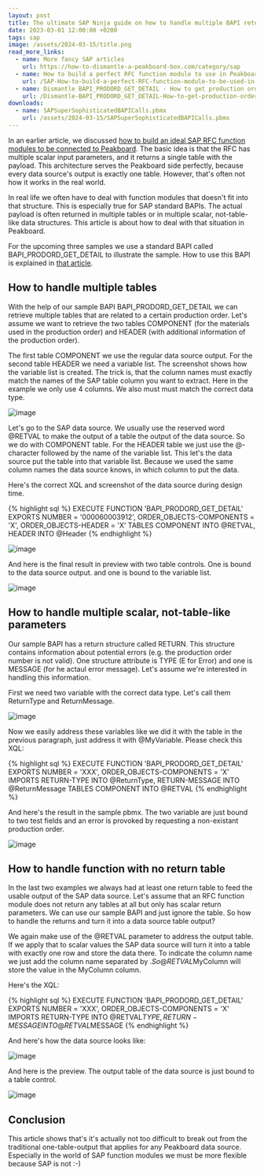```yaml
---
layout: post
title: The ultimate SAP Ninja guide on how to handle multiple BAPI returns 
date: 2023-03-01 12:00:00 +0200
tags: sap
image: /assets/2024-03-15/title.png
read_more_links:
  - name: More fancy SAP articles
    url: https://how-to-dismantle-a-peakboard-box.com/category/sap
  - name: How to build a perfect RFC function module to use in Peakboard
    url: /SAP-How-to-build-a-perfect-RFC-function-module-to-be-used-in-Peakboard.html
  - name: Dismantle BAPI_PRODORD_GET_DETAIL - How to get production order details from SAP
    url: /Dismantle-BAPI_PRODORD_GET_DETAIL-How-to-get-production-order-details-from-SAP.html
downloads:
  - name: SAPSuperSophisticatedBAPICalls.pbmx
    url: /assets/2024-03-15/SAPSuperSophisticatedBAPICalls.pbmx
---
```


In an earlier article, we discussed [how to build an ideal SAP RFC function modules to be connected to Peakboard](/SAP-How-to-build-a-perfect-RFC-function-module-to-be-used-in-Peakboard.html). The basic idea is that the RFC has multiple scalar input parameters, and it returns a single table with the payload. This architecture serves the Peakboard side perfectly, because every data source's output is exactly one table. However, that's often not how it works in the real world.

In real life we often have to deal with function modules that doesn't fit into that structure. This is especially true for SAP standard BAPIs. The actual payload is often returned in multiple tables or in multiple scalar, not-table-like data structures. This article is about how to deal with that situation in Peakboard. 

For the upcoming three samples we use a standard BAPI called BAPI_PRODORD_GET_DETAIL to illustrate the sample. How to use this BAPI is explained in [that article](/Dismantle-BAPI_PRODORD_GET_DETAIL-How-to-get-production-order-details-from-SAP.html).

## How to handle multiple tables

With the help of our sample BAPI BAPI_PRODORD_GET_DETAIL we can retrieve multiple tables that are related to a certain production order. Let's assume we want to retrieve the two tables COMPONENT (for the materials used in the production order) and HEADER (with additional information of the production order). 

The first table COMPONENT we use the regular data source output. For the second table HEADER we need a variable list. The screenshot shows how the variable list is created. The trick is, that the column names must exactly match the names of the SAP table column you want to extract. Here in the example we only use 4 columns. We also must must match the correct data type. 

![image](/assets/2024-03-15/010.png)

Let's go to the SAP data source. We usually use the reserved word @RETVAL to make the output of a table the output of the data source. So we do with COMPONENT table. For the HEADER table we just use the @-character followed by the name of the variable list. This let's the data source put the table into that variable list. Because we used the same column names the data source knows, in which column to put the data.

Here's the correct XQL and screenshot of the data source during design time.

{% highlight sql %}
EXECUTE FUNCTION 'BAPI_PRODORD_GET_DETAIL'
   EXPORTS
      NUMBER = '000060003912',
      ORDER_OBJECTS-COMPONENTS = 'X',
      ORDER_OBJECTS-HEADER = 'X'
   TABLES
      COMPONENT INTO @RETVAL,
      HEADER INTO @Header
{% endhighlight %}

![image](/assets/2024-03-15/020.png)

And here is the final result in preview with two table controls. One is bound to the data source output. and one is bound to the variable list.

![image](/assets/2024-03-15/030.png)

## How to handle multiple scalar, not-table-like parameters

Our sample BAPI has a return structure called RETURN. This structure contains information about potential errors (e.g. the production order number is not valid). One structure attribute is TYPE (E for Error) and one is MESSAGE (for he actaul error message). Let's assume we're interested in handling this information.

First we need two variable with the correct data type. Let's call them ReturnType and ReturnMessage.

![image](/assets/2024-03-15/040.png)

Now we easily address these variables like we did it with the table in the previous paragraph, just address it with @MyVariable. Please check this XQL:

{% highlight sql %}
EXECUTE FUNCTION 'BAPI_PRODORD_GET_DETAIL'
   EXPORTS
      NUMBER = 'XXX',
      ORDER_OBJECTS-COMPONENTS = 'X'
   IMPORTS
      RETURN-TYPE INTO @ReturnType,
      RETURN-MESSAGE INTO @ReturnMessage
   TABLES
      COMPONENT INTO @RETVAL
{% endhighlight %}

And here's the result in the sample pbmx. The two variable are just bound to two test fields and an error is provoked by requesting a non-existant production order.

![image](/assets/2024-03-15/050.png)

## How to handle function with no return table

In the last two examples we always had at least one return table to feed the usable output of the SAP data source. Let's assume that an RFC function module does not return any tables at all but only has scalar return parameters. We can use our sample BAPI and just ignore the table. So how to handle the returns and turn it into a data source table output?

We again make use of the @RETVAL parameter to address the output table. If we apply that to scalar values the SAP data source will turn it into a table with exactly one row and store the data there. To indicate the column name we just add the column name separated by $. So @RETVAL$MyColumn will store the value in the MyColumn column.

Here's the XQL:

{% highlight sql %}
EXECUTE FUNCTION 'BAPI_PRODORD_GET_DETAIL'
   EXPORTS
      NUMBER = 'XXX',
      ORDER_OBJECTS-COMPONENTS = 'X'
   IMPORTS
      RETURN-TYPE INTO @RETVAL$TYPE,
      RETURN-MESSAGE INTO @RETVAL$MESSAGE
{% endhighlight %}

And here's how the data source looks like:

![image](/assets/2024-03-15/060.png)

And here is the preview. The output table of the data source is just bound to a table control.

![image](/assets/2024-03-15/070.png)

## Conclusion

This article shows that's it's actually not too difficult to break out from the traditional one-table-output that applies for any Peakboard data source. Especially in the world of SAP function modules we must be more flexible because SAP is not :-)



